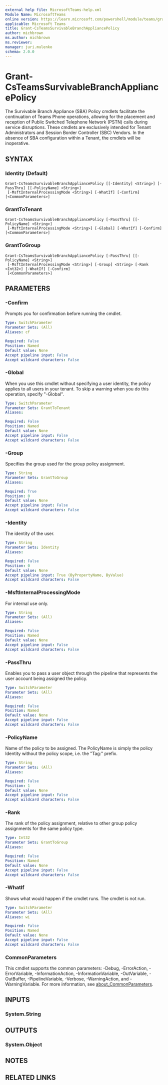 ```yaml
---
external help file: MicrosoftTeams-help.xml
Module Name: MicrosoftTeams
online version: https://learn.microsoft.com/powershell/module/teams/grant-csteamssurvivablebranchappliancepolicy
applicable: Microsoft Teams
title: Grant-CsTeamsSurvivableBranchAppliancePolicy
author: michbrown
ms.author: michbrown
ms.reviewer:
manager: juri.mulenko
schema: 2.0.0
---
```


# Grant-CsTeamsSurvivableBranchAppliancePolicy
The Survivable Branch Appliance (SBA) Policy cmdlets facilitate the continuation of Teams Phone operations, allowing for the placement and reception of Public Switched Telephone Network (PSTN) calls during service disruptions. These cmdlets are exclusively intended for Tenant Administrators and Session Border Controller (SBC) Vendors. In the absence of SBA configuration within a Tenant, the cmdlets will be inoperative.


## SYNTAX

### Identity (Default)
```
Grant-CsTeamsSurvivableBranchAppliancePolicy [[-Identity] <String>] [-PassThru] [[-PolicyName] <String>]
 [-MsftInternalProcessingMode <String>] [-WhatIf] [-Confirm] [<CommonParameters>]
```

### GrantToTenant
```
Grant-CsTeamsSurvivableBranchAppliancePolicy [-PassThru] [[-PolicyName] <String>]
 [-MsftInternalProcessingMode <String>] [-Global] [-WhatIf] [-Confirm] [<CommonParameters>]
```

### GrantToGroup
```
Grant-CsTeamsSurvivableBranchAppliancePolicy [-PassThru] [[-PolicyName] <String>]
 [-MsftInternalProcessingMode <String>] [-Group] <String> [-Rank <Int32>] [-WhatIf] [-Confirm]
 [<CommonParameters>]
```


## PARAMETERS

### -Confirm
Prompts you for confirmation before running the cmdlet.

```yaml
Type: SwitchParameter
Parameter Sets: (All)
Aliases: cf

Required: False
Position: Named
Default value: None
Accept pipeline input: False
Accept wildcard characters: False
```

### -Global
When you use this cmdlet without specifying a user identity, the policy applies to all users in your tenant. To skip a warning when you do this operation, specify "-Global".

```yaml
Type: SwitchParameter
Parameter Sets: GrantToTenant
Aliases:

Required: False
Position: Named
Default value: None
Accept pipeline input: False
Accept wildcard characters: False
```

### -Group
Specifies the group used for the group policy assignment.

```yaml
Type: String
Parameter Sets: GrantToGroup
Aliases:

Required: True
Position: 0
Default value: None
Accept pipeline input: False
Accept wildcard characters: False
```

### -Identity
The identity of the user.

```yaml
Type: String
Parameter Sets: Identity
Aliases:

Required: False
Position: 0
Default value: None
Accept pipeline input: True (ByPropertyName, ByValue)
Accept wildcard characters: False
```

### -MsftInternalProcessingMode
For internal use only.

```yaml
Type: String
Parameter Sets: (All)
Aliases:

Required: False
Position: Named
Default value: None
Accept pipeline input: False
Accept wildcard characters: False
```

### -PassThru
Enables you to pass a user object through the pipeline that represents the user account being assigned the policy.

```yaml
Type: SwitchParameter
Parameter Sets: (All)
Aliases:

Required: False
Position: Named
Default value: None
Accept pipeline input: False
Accept wildcard characters: False
```

### -PolicyName
Name of the policy to be assigned. The PolicyName is simply the policy Identity without the policy scope, i.e. the "Tag:" prefix.

```yaml
Type: String
Parameter Sets: (All)
Aliases:

Required: False
Position: 1
Default value: None
Accept pipeline input: False
Accept wildcard characters: False
```

### -Rank
The rank of the policy assignment, relative to other group policy assignments for the same policy type.

```yaml
Type: Int32
Parameter Sets: GrantToGroup
Aliases:

Required: False
Position: Named
Default value: None
Accept pipeline input: False
Accept wildcard characters: False
```

### -WhatIf
Shows what would happen if the cmdlet runs. The cmdlet is not run.

```yaml
Type: SwitchParameter
Parameter Sets: (All)
Aliases: wi

Required: False
Position: Named
Default value: None
Accept pipeline input: False
Accept wildcard characters: False
```

### CommonParameters
This cmdlet supports the common parameters: -Debug, -ErrorAction, -ErrorVariable, -InformationAction, -InformationVariable, -OutVariable, -OutBuffer, -PipelineVariable, -Verbose, -WarningAction, and -WarningVariable. For more information, see [about_CommonParameters](http://go.microsoft.com/fwlink/?LinkID=113216).

## INPUTS

### System.String

## OUTPUTS

### System.Object
## NOTES

## RELATED LINKS
